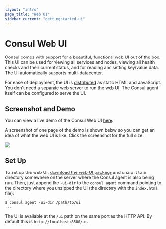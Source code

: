 ```yaml
---
layout: "intro"
page_title: "Web UI"
sidebar_current: "gettingstarted-ui"
---
```


# Consul Web UI

Consul comes with support for a
[beautiful, functional web UI](http://demo.consul.io) out of the box.
This UI can be used for viewing all services and nodes, viewing all
health checks and their current status, and for reading and setting
key/value data. The UI automatically supports multi-datacenter.

For ease of deployment, the UI is
[distributed](/downloads_web_ui.html)
as static HTML and JavaScript.
You don't need a separate web server to run the web UI. The Consul
agent itself can be configured to serve the UI.

## Screenshot and Demo

You can view a live demo of the Consul Web UI
[here](http://demo.consul.io).

A screenshot of one page of the demo is shown below so you can get an
idea of what the web UI is like. Click the screenshot for the full size.

<div class="center">
<a href="/images/consul_web_ui.png">
<img src="/images/consul_web_ui.png">
</a>
</div>

## Set Up

To set up the web UI,
[download the web UI package](/downloads_web_ui.html)
and unzip it to a directory somewhere on the server where the Consul agent
is also being run. Then, just append the `-ui-dir` to the `consul agent`
command pointing to the directory where you unzipped the UI (the
directory with the `index.html` file):

```
$ consul agent -ui-dir /path/to/ui
...
```

The UI is available at the `/ui` path on the same port as the HTTP API.
By default this is `http://localhost:8500/ui`.
